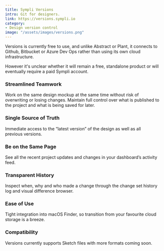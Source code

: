 ```yaml
---
title: Sympli Versions
intro: Git for designers.
link: https://versions.sympli.io
category:
- Design version control
image: "/assets/images/versions.png"
---
```


Versions is currently free to use, and unlike Abstract or Plant, it connects to Github, Bitbucket or Azure Dev Ops rather than using its own cloud infrastructure. 

However it's unclear whether it will remain a free, standalone product or will eventually require a paid Sympli account.

### Streamlined Teamwork

Work on the same design mockup at the same time without risk of overwriting or losing changes. Maintain full control over what is published to the project and what is being saved for later.

### Single Source of Truth

Immediate access to the “latest version” of the design as well as all previous versions.

### Be on the Same Page

See all the recent project updates and changes in your dashboard’s activity feed.

### Transparent History

Inspect when, why and who made a change through the change set history log and visual difference browser.

### Ease of Use

Tight integration into macOS Finder, so transition from your favourite cloud storage is a breeze.

### Compatibility

Versions currently supports Sketch files with more formats coming soon.
